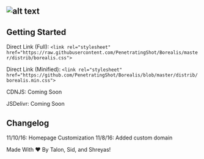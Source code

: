 ## ![alt text](https://github.com/PenetratingShot/Borealis/blob/master/Borealis.png "Borealis")

## Getting Started
Direct Link (Full): `<link rel="stylesheet" href="https://raw.githubusercontent.com/PenetratingShot/Borealis/master/distrib/borealis.css">` 

Direct Link (Minified): `<link rel="stylesheet" href="https://github.com/PenetratingShot/Borealis/blob/master/distrib/borealis.min.css">`

CDNJS: Coming Soon

JSDelivr: Coming Soon

## Changelog
11/10/16: Homepage Customization
11/8/16: Added custom domain

Made With ❤️ By Talon, Sid, and Shreyas!
